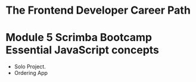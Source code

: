 # The Frontend Developer Career Path

# Module 5 Scrimba Bootcamp Essential JavaScript concepts

- Solo Project.
- Ordering App
